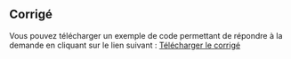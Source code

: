 ## Corrigé

Vous pouvez télécharger un exemple de code permettant de répondre à la demande en cliquant sur le lien suivant : <a href="" title="Corrigé du TP de calculatrice de prêt immobilier en JavaScript sur Microlead" target="_blank">Télécharger le corrigé</a>